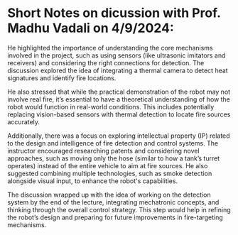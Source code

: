 # Short Notes on dicussion with Prof. Madhu Vadali on 4/9/2024:

He highlighted the importance of understanding the core mechanisms involved in the project, such as using sensors (like ultrasonic imitators and receivers) and considering the right connections for detection. The discussion explored the idea of integrating a thermal camera to detect heat signatures and identify fire locations.

He also stressed that while the practical demonstration of the robot may not involve real fire, it’s essential to have a theoretical understanding of how the robot would function in real-world conditions. This includes potentially replacing vision-based sensors with thermal detection to locate fire sources accurately.

Additionally, there was a focus on exploring intellectual property (IP) related to the design and intelligence of fire detection and control systems. The instructor encouraged researching patents and considering novel approaches, such as moving only the hose (similar to how a tank’s turret operates) instead of the entire vehicle to aim at fire sources. He also suggested combining multiple technologies, such as smoke detection alongside visual input, to enhance the robot's capabilities.

The discussion wrapped up with the idea of working on the detection system by the end of the lecture, integrating mechatronic concepts, and thinking through the overall control strategy. This step would help in refining the robot’s design and preparing for future improvements in fire-targeting mechanisms.
